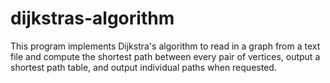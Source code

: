 # dijkstras-algorithm
This program implements Dijkstra's algorithm to read in a graph from a text file and compute the shortest path between every pair of vertices, output a shortest path table, and output individual paths when requested.
